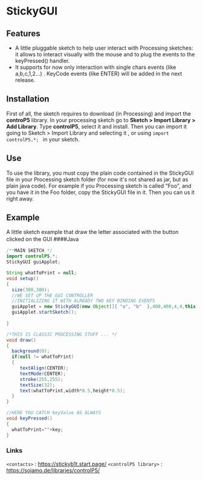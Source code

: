 

# StickyGUI

## Features

- A little pluggable sketch to help user interact with Processing sketches: it allows to interact visually with the mouse and to plug the events to the keyPressed() handler.
- It supports for now only interaction with single chars events (like a,b,c,1,2...) . KeyCode events (like ENTER) will be added in the next release.


 

## Installation
First of all, the sketch requires to download (in Processing) and import the **controP5** library.
In your processing sketch go to **Sketch > Import Library > Add Library**.
Type **controlP5**, select it and install.
Then you can import it going to Sketch > Import Library and selecting it , or using `import controlP5.*; ` in your sketch.

## Use
To use the library, you must copy the plain code contained in the StickyGUI file in your Processing sketch folder (for now it's not shared as jar, but as plain java code).
For example if you Processing sketch is called "Foo", and you have it in the Foo folder, copy the StickyGUI file in it.
Then you can us it right away.

## Example
 A little sketch example that draw the letter associated with the button clicked on the GUI
 ####Java　

```java
/**MAIN SKETCH */
import controlP5.*;
StickyGUI guiApplet;

String whatToPrint = null;
void setup()
{
  size(300,300);
  //WE SET UP THE GUI CONTROLLER
  //INITIALIZING IT WITH ALREADY TWO KEY BINDING EVENTS
  guiApplet = new StickyGUI(new Object[]{ "a", "b"  },400,400,4,4,this); 
  guiApplet.startSketch();
 
}

/*THIS IS CLASSIC PROCESSING STUFF ... */
void draw()
{
  background(0);
  if(null != whatToPrint)
  {
     textAlign(CENTER);
     textMode(CENTER);
     stroke(255,255);
     textSize(32);
     text(whatToPrint,width*0.5,height*0.5);
  }
}

//HERE YOU CATCH keyValue AS ALWAYS
void keyPressed()
{ 
  whatToPrint=""+key;
}
```

 

### Links

`<contacts>` : <https://stickyb1t.start.page/>
`<controlP5 library>` : <https://sojamo.de/libraries/controlP5/>



###